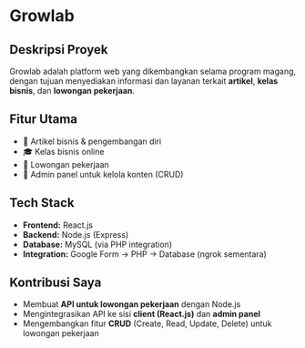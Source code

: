 # Growlab

## Deskripsi Proyek
Growlab adalah platform web yang dikembangkan selama program magang, dengan tujuan menyediakan informasi dan layanan terkait **artikel**, **kelas bisnis**, dan **lowongan pekerjaan**.  

## Fitur Utama
- 📖 Artikel bisnis & pengembangan diri  
- 🎓 Kelas bisnis online  
- 💼 Lowongan pekerjaan  
- 🔐 Admin panel untuk kelola konten (CRUD)  

## Tech Stack
- **Frontend:** React.js  
- **Backend:** Node.js (Express)  
- **Database:** MySQL (via PHP integration)  
- **Integration:** Google Form → PHP → Database (ngrok sementara)  

## Kontribusi Saya
- Membuat **API untuk lowongan pekerjaan** dengan Node.js  
- Mengintegrasikan API ke sisi **client (React.js)** dan **admin panel**  
- Mengembangkan fitur **CRUD** (Create, Read, Update, Delete) untuk lowongan pekerjaan  
